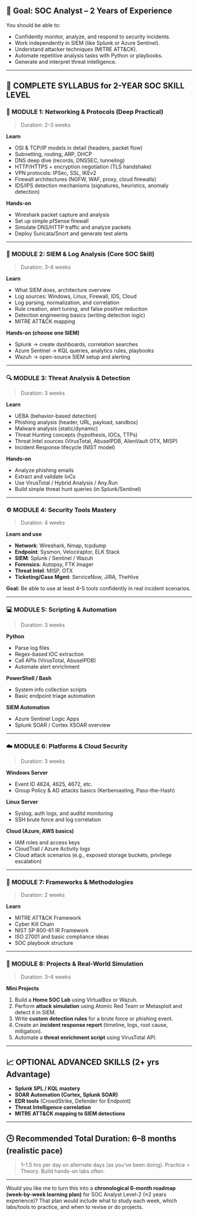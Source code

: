 ## 🎯 Goal: SOC Analyst – 2 Years of Experience

You should be able to:

* Confidently monitor, analyze, and respond to security incidents.
* Work independently in SIEM (like Splunk or Azure Sentinel).
* Understand attacker techniques (MITRE ATT&CK).
* Automate repetitive analysis tasks with Python or playbooks.
* Generate and interpret threat intelligence.

---

## 🧭 COMPLETE SYLLABUS for 2-YEAR SOC SKILL LEVEL

### 🧩 **MODULE 1: Networking & Protocols (Deep Practical)**

> Duration: 2–3 weeks

**Learn**

* OSI & TCP/IP models in detail (headers, packet flow)
* Subnetting, routing, ARP, DHCP
* DNS deep dive (records, DNSSEC, tunneling)
* HTTP/HTTPS + encryption negotiation (TLS handshake)
* VPN protocols: IPSec, SSL, IKEv2
* Firewall architectures (NGFW, WAF, proxy, cloud firewalls)
* IDS/IPS detection mechanisms (signatures, heuristics, anomaly detection)

**Hands-on**

* Wireshark packet capture and analysis
* Set up simple pfSense firewall
* Simulate DNS/HTTP traffic and analyze packets
* Deploy Suricata/Snort and generate test alerts

---

### 🧠 **MODULE 2: SIEM & Log Analysis (Core SOC Skill)**

> Duration: 3–4 weeks

**Learn**

* What SIEM does, architecture overview
* Log sources: Windows, Linux, Firewall, IDS, Cloud
* Log parsing, normalization, and correlation
* Rule creation, alert tuning, and false positive reduction
* Detection engineering basics (writing detection logic)
* MITRE ATT&CK mapping

**Hands-on (choose one SIEM)**

* Splunk → create dashboards, correlation searches
* Azure Sentinel → KQL queries, analytics rules, playbooks
* Wazuh → open-source SIEM setup and alerting

---

### 🔍 **MODULE 3: Threat Analysis & Detection**

> Duration: 3 weeks

**Learn**

* UEBA (behavior-based detection)
* Phishing analysis (header, URL, payload, sandbox)
* Malware analysis (static/dynamic)
* Threat Hunting concepts (hypothesis, IOCs, TTPs)
* Threat Intel sources (VirusTotal, AbuseIPDB, AlienVault OTX, MISP)
* Incident Response lifecycle (NIST model)

**Hands-on**

* Analyze phishing emails
* Extract and validate IoCs
* Use VirusTotal / Hybrid Analysis / Any.Run
* Build simple threat hunt queries (in Splunk/Sentinel)

---

### ⚙️ **MODULE 4: Security Tools Mastery**

> Duration: 4 weeks

**Learn and use**

* **Network**: Wireshark, Nmap, tcpdump
* **Endpoint**: Sysmon, Velociraptor, ELK Stack
* **SIEM**: Splunk / Sentinel / Wazuh
* **Forensics**: Autopsy, FTK Imager
* **Threat Intel**: MISP, OTX
* **Ticketing/Case Mgmt**: ServiceNow, JIRA, TheHive

**Goal:** Be able to use at least 4–5 tools confidently in real incident scenarios.

---

### 💻 **MODULE 5: Scripting & Automation**

> Duration: 3 weeks

**Python**

* Parse log files
* Regex-based IOC extraction
* Call APIs (VirusTotal, AbuseIPDB)
* Automate alert enrichment

**PowerShell / Bash**

* System info collection scripts
* Basic endpoint triage automation

**SIEM Automation**

* Azure Sentinel Logic Apps
* Splunk SOAR / Cortex XSOAR overview

---

### ☁️ **MODULE 6: Platforms & Cloud Security**

> Duration: 3 weeks

**Windows Server**

* Event ID 4624, 4625, 4672, etc.
* Group Policy & AD attacks basics (Kerberoasting, Pass-the-Hash)

**Linux Server**

* Syslog, auth logs, and auditd monitoring
* SSH brute force and log correlation

**Cloud (Azure, AWS basics)**

* IAM roles and access keys
* CloudTrail / Azure Activity logs
* Cloud attack scenarios (e.g., exposed storage buckets, privilege escalation)

---

### 🧱 **MODULE 7: Frameworks & Methodologies**

> Duration: 2 weeks

**Learn**

* MITRE ATT&CK Framework
* Cyber Kill Chain
* NIST SP 800-61 IR Framework
* ISO 27001 and basic compliance ideas
* SOC playbook structure

---

### 🔬 **MODULE 8: Projects & Real-World Simulation**

> Duration: 3–4 weeks

**Mini Projects**

1. Build a **Home SOC Lab** using VirtualBox or Wazuh.
2. Perform **attack simulation** using Atomic Red Team or Metasploit and detect it in SIEM.
3. Write **custom detection rules** for a brute force or phishing event.
4. Create an **incident response report** (timeline, logs, root cause, mitigation).
5. Automate a **threat enrichment script** using VirusTotal API.

---

## 📈 OPTIONAL ADVANCED SKILLS (2+ yrs Advantage)

* **Splunk SPL / KQL mastery**
* **SOAR Automation (Cortex, Splunk SOAR)**
* **EDR tools** (CrowdStrike, Defender for Endpoint)
* **Threat Intelligence correlation**
* **MITRE ATT&CK mapping to SIEM detections**

---

## 🕒 Recommended Total Duration: 6–8 months (realistic pace)

> 1–1.5 hrs per day on alternate days (as you’ve been doing).
> Practice > Theory. Build hands-on labs often.

---

Would you like me to turn this into a **chronological 6-month roadmap (week-by-week learning plan)** for SOC Analyst Level-2 (≈2 years experience)?
That plan would include what to study each week, which labs/tools to practice, and when to revise or do projects.
